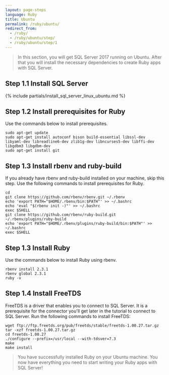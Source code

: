 ```yaml
---
layout: page-steps
language: Ruby
title: Ubuntu
permalink: /ruby/ubuntu/
redirect_from:
  - /ruby/
  - /ruby/ubuntu/step/
  - /ruby/ubuntu/step/1
---
```


> In this section, you will get SQL Server 2017 running on Ubuntu. After that you will install the necessary dependencies to create Ruby apps with SQL Server.

## Step 1.1 Install SQL Server
{% include partials/install_sql_server_linux_ubuntu.md %}

## Step 1.2 Install prerequisites for Ruby
Use the commands below to install prerequisites.
```terminal
sudo apt-get update
sudo apt-get install autoconf bison build-essential libssl-dev libyaml-dev libreadline6-dev zlib1g-dev libncurses5-dev libffi-dev libgdbm3 libgdbm-dev
sudo apt-get install git
```
    
## Step 1.3 Install rbenv and ruby-build
If you already have rbenv and ruby-build installed on your machine, skip this step. Use the following commands to install prerequisites for Ruby.
```terminal
cd
git clone https://github.com/rbenv/rbenv.git ~/.rbenv
echo 'export PATH="$HOME/.rbenv/bin:$PATH"' >> ~/.bashrc
echo 'eval "$(rbenv init -)"' >> ~/.bashrc
exec $SHELL
git clone https://github.com/rbenv/ruby-build.git ~/.rbenv/plugins/ruby-build
echo 'export PATH="$HOME/.rbenv/plugins/ruby-build/bin:$PATH"' >> ~/.bashrc
exec $SHELL
```

## Step 1.3 Install Ruby
Use the commands below to install Ruby using rbenv.
```terminal
rbenv install 2.3.1
rbenv global 2.3.1
ruby -v
```
## Step 1.4 Install FreeTDS
FreeTDS is a driver that enables you to connect to SQL Server. It is a prerequisite for the connector you'll get later in the tutorial to connect to SQL Server. Run the following commands to install FreeTDS:
```terminal
wget ftp://ftp.freetds.org/pub/freetds/stable/freetds-1.00.27.tar.gz
tar -xzf freetds-1.00.27.tar.gz
cd freetds-1.00.27
./configure --prefix=/usr/local --with-tdsver=7.3
make
make install
```

> You have successfully installed Ruby on your Ubuntu machine. You now have everything you need to start writing your Ruby apps with SQL Server!
